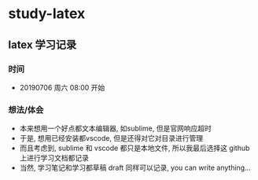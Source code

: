 # study-latex

## latex 学习记录

### 时间

* 20190706 周六 08:00 开始

### 想法/体会

* 本来想用一个好点都文本编辑器, 如sublime, 但是官网响应超时
* 于是, 想用已经安装都vscode, 但是还得对它对目录进行管理
* 而且考虑到, sublime 和 vscode 都只是本地文件, 所以我最后选择这 github 上进行学习文档都记录
* 当然, 学习笔记和学习都草稿 draft 同样可以记录, you can write anything...
